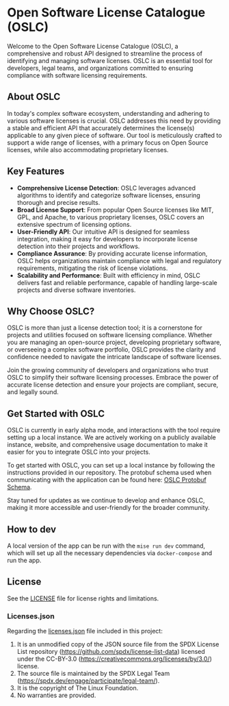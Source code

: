 # Open Software License Catalogue (OSLC)

Welcome to the Open Software License Catalogue (OSLC), a comprehensive and robust API designed to streamline the process
of identifying and managing software licenses. OSLC is an essential tool for developers, legal teams, and organizations
committed to ensuring compliance with software licensing requirements.

## About OSLC

In today's complex software ecosystem, understanding and adhering to various software licenses is crucial. OSLC
addresses this need by providing a stable and efficient API that accurately determines the license(s) applicable to any
given piece of software. Our tool is meticulously crafted to support a wide range of licenses, with a primary focus on
Open Source licenses, while also accommodating proprietary licenses.

## Key Features

- **Comprehensive License Detection**: OSLC leverages advanced algorithms to identify and categorize software licenses,
  ensuring thorough and precise results.
- **Broad License Support**: From popular Open Source licenses like MIT, GPL, and Apache, to various proprietary
  licenses, OSLC covers an extensive spectrum of licensing options.
- **User-Friendly API**: Our intuitive API is designed for seamless integration, making it easy for developers to
  incorporate license detection into their projects and workflows.
- **Compliance Assurance**: By providing accurate license information, OSLC helps organizations maintain compliance with
  legal and regulatory requirements, mitigating the risk of license violations.
- **Scalability and Performance**: Built with efficiency in mind, OSLC delivers fast and reliable performance, capable
  of handling large-scale projects and diverse software inventories.

## Why Choose OSLC?

OSLC is more than just a license detection tool; it is a cornerstone for projects and utilities focused on software
licensing compliance. Whether you are managing an open-source project, developing proprietary software, or overseeing a
complex software portfolio, OSLC provides the clarity and confidence needed to navigate the intricate landscape of
software licenses.

Join the growing community of developers and organizations who trust OSLC to simplify their software licensing
processes. Embrace the power of accurate license detection and ensure your projects are compliant, secure, and legally
sound.

## Get Started with OSLC

OSLC is currently in early alpha mode, and interactions with the tool require setting up a local instance. We are
actively working on a publicly available instance, website, and comprehensive usage documentation to make it easier for
you to integrate OSLC into your projects.

To get started with OSLC, you can set up a local instance by following the instructions provided in our repository.
The protobuf schema used when communicating with the application can be found here:
[OSLC Protobuf Schema](https://buf.build/chainalysis-oss/oslc/docs/main:chainalysis_oss.oslc.v1alpha).

Stay tuned for updates as we continue to develop and enhance OSLC, making it more accessible and user-friendly for the broader community.

## How to dev

A local version of the app can be run with the `mise run dev` command, which will
set up all the necessary dependencies via `docker-compose` and run the app.

## License

See the [LICENSE](LICENSE) file for license rights and limitations.

### Licenses.json

Regarding the [licenses.json] file included in this project:
1. It is an unmodified copy of the JSON source file from the SPDX License List repository
  (https://github.com/spdx/license-list-data) licensed under the CC-BY-3.0
  (https://creativecommons.org/licenses/by/3.0/) license.
2. The source file is maintained by the SPDX Legal Team (https://spdx.dev/engage/participate/legal-team/).
3. It is the copyright of The Linux Foundation.
4. No warranties are provided.

[licenses.json]: sll/licenses.json
